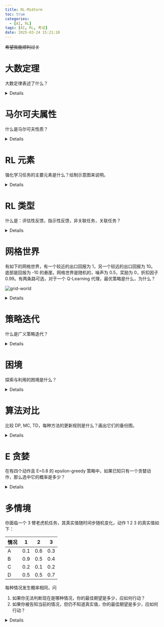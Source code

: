 ```yaml
---
title: RL-Midterm
toc: true
categories:
  - [AI, RL]
tags: [AI, RL, 考试]
date: 2025-03-24 15:21:10
---
```


~~希望我能顺利过关~~

<!-- more -->

# 大数定理

大数定律表述了什么？

<details>
</details>

# 马尔可夫属性

什么是马尔可夫性质？

<details>
</details>

# RL 元素

强化学习任务的主要元素是什么？绘制示意图来说明。

<details>
</details>

# RL 类型

什么是：评估性反馈，指示性反馈，非关联任务，关联任务？

<details>
</details>

# 网格世界

有如下的网格世界，有一个较近的出口回报为 1，另一个较远的出口回报为 10。底部是回报为 -10 的悬崖。网格世界是随机的，噪声为 0.5，奖励为 0，折扣因子 0.99。有两条路可选，对于一个 Q-Learning 代理，最优策略是什么，为什么？

![grid-world](grid.png)

<details>
</details>

# 策略迭代

什么是广义策略迭代？

<details>
</details>

# 困境

探索与利用的困境是什么？

<details>
</details>

# 算法对比

比较 DP, MC, TD，每种方法的更新规则是什么？画出它们的备份图。

<details>
</details>

# E 贪婪

在有四个动作且 E=0.8 的 epsilon-greedy 策略中，如果已知只有一个贪婪动作，那么选中它的概率是多少？

<details>
</details>

# 多情境

你面临一个 3 臂老虎机任务，其真实值随时间步随机变化，动作 1 2 3 的真实值如下：

| 情况 | 1   | 2   | 3   |
| ---- | --- | --- | --- |
| A    | 0.1 | 0.6 | 0.3 |
| B    | 0.9 | 0.5 | 0.4 |
| C    | 0.2 | 0.1 | 0.2 |
| D    | 0.5 | 0.5 | 0.7 |

每种情况发生概率相同，问

1. 如果你无法判断现在是哪种情况，你的最佳期望是多少，应如何行动？
2. 如果你被告知当前的情况，但仍不知道真实值，你的最佳期望是多少，应如何行动？

<details>
</details>
